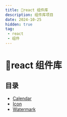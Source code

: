 ```yaml
---
title: 🗻react 组件库
description: 组件库项目
date: 2024-10-25
hidden: true
tag:
 - react
 - 组件
---
```

# 🗻react 组件库

## 目录

- [Calendar](./calendar_component.md)
- [Icon](./icon_component.md)
- [Watermark](./watermark_component.md)